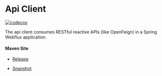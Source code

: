 # Api Client

[![codecov](https://codecov.io/gh/bremersee/api-client/branch/develop/graph/badge.svg)](https://codecov.io/gh/bremersee/api-client)

The api client consumes RESTful reactive APIs (like OpenFeign) in a Spring Webflux application. 

#### Maven Site

- [Release](https://bremersee.github.io/api-client/index.html)

- [Snapshot](https://nexus.bremersee.org/repository/maven-sites/api-client/0.0.1-SNAPSHOT/index.html)
